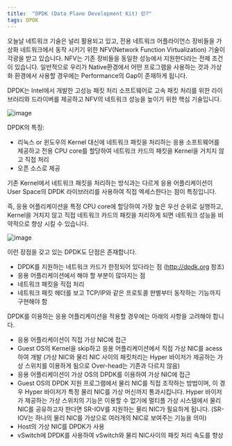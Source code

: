 ```yaml
---
title:  "DPDK (Data Plane Development Kit) 란?"
tags: DPDK
---
```


오늘날 네트워크 기술은 널리 활용되고 있고, 전용 네트워크 어플라이언스 장비들을 가상화 네트워크에서 동작 시키기 위한 NFV(Network Function Virtualization) 기술이 각광을 받고 있습니다. NFV는 기존 장비들을 동일한 성능에서 지원한다라는 전제 조건이 있습니다. 일반적으로 우리가 Native환경에서 어떤 프로그램을 사용하는 것과 가상화 환경에서 사용할 경우에는 Performance의 Gap이 존재하게 됩니다.

DPDK는 Intel에서 개발한 고성능 패킷 처리 소프트웨어로 고속 패킷 처리를 위한 라이브러리와 드라이버를 제공하고 NFV의 네트워크 성능을 높이기 위한 핵심 기술입니다.

![image](https://user-images.githubusercontent.com/111643/115676664-c7edd900-a38a-11eb-8857-b1f448d26002.png)

DPDK의 특징:
* 리눅스 or 윈도우의 Kernel 대신에 네트워크 패킷을 처리하는 응용 소프트웨어를 제공하고 전용 CPU core를 할당하여 네트워크 카드의 패킷을 Kernel을 거치지 않고 직접 처리
* 오픈 소스로 제공

기존 Kernel에서 네트워크 패킷을 처리하는 방식과는 다르게 응용 어플리케이션이 User Space의 DPDK 라이브러리를 사용하여 직접 엑세스한다는 점이 특징입니다.

즉, 응용 어플리케이션을 특정 CPU core에 할당하여 가장 높은 우선 순위로 실행하고, Kernel을 거치지 않고 직접 네트워크 카드의 패킷을 처리하게 되면 네트워크 성능을 비약적으로 향상 시킬 수 있습니다.

![image](https://user-images.githubusercontent.com/111643/115676742-d89e4f00-a38a-11eb-8615-54b72ba85ea3.png)

이런 장점을 갖고 있는 DPDK도 단점은 존재합니다.
* DPDK를 지원하는 네트워크 카드가 한정되어 있다라는 점 (http://dpdk.org 참조)
* 응용 어플리케이션에서 해야 할 부분이 많아지는 점
* 네트워크 패킷을 직접 처리
* 네트워크 패킷 헤더를 보고 TCP/IP와 같은 프로토콜 판별부터 동작하는 기능까지 구현해야 함

DPDK를 이용하는 응용 어플리케이션을 적용할 경우에는 아래의 사항을 고려해야 합니다.
* 응용 어플리케이션이 직접 가상 NIC에 접근
* Guest OS의 Kernel을 skip하고 응용 어플리케이션에서 직접 가상 NIC를 acess하여 개발 (가상 NIC와 물리 NIC 사이의 패킷처리는 Hyper 바이저가 제공하는 가상 스위치를 이용하게 됨으로 Over-head는 기존과 다르지 않음)
* 응용 어플리케이션이 가상 OS의 DPDK를 이용하여 가상 NIC에 접근
* Guest OS의 DPDK 지원 프로그램에서 물리 NIC를 직접 조작하는 방법이며, 이 경우 Hyper 바이저가 특정 물리 NIC를 가상 머신까지 통과시킵니다. Hyper 바이저가 제공하는 가상 스위치의 기능은 이용할 수 없기에 멀티플 가상 시스템에서 물리 NIC를 공유하고자 한다면 SR-IOV를 지원하는 물리 NIC가 필요하게 됩니다. (SR-IOV는 하나의 물리 NIC를 가상으로 여러개의 NIC로 보여주는 기능을 의미)
* Host의 가상 NIC를 DPDK가 사용
* vSwitch에 DPDK를 사용하여 vSwitch와 물리 NIC사이의 패킷 처리 속도를 향상

